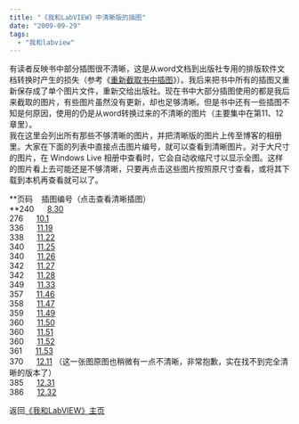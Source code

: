 ```yaml
---
title: "《我和LabVIEW》中清晰版的插图"
date: "2009-09-29"
tags: 
  - "我和labview"
---
```


有读者反映书中部分插图很不清晰，这是从word文档到出版社专用的排版软件文档转换时产生的损失（参考《[重新截取书中插图](http://ruanqizhen.spaces.live.com/blog/cns!5852D4F797C53FB6!4328.entry)》）。我后来把书中所有的插图又重新保存成了单个图片文件，重新交给出版社。现在书中大部分插图使用的都是我后来截取的图片，有些图片虽然没有更新，却也足够清晰。但是书中还有一些插图不知是何原因，使用的仍是从word转换过来的不清晰的图片（主要集中在第11、12章里）。  
我在这里会列出所有那些不够清晰的图片，并把清晰版的图片上传至博客的相册里。大家在下面的列表中直接点击图片编号，就可以查看到清晰图片。对于大尺寸的图片，在 Windows Live 相册中查看时，它会自动收缩尺寸以显示全图。这样的图片看上去可能还是不够清晰，只要再点击这些图片按照原尺寸查看，或将其下载到本机再查看就可以了。

**页码    插图编号（点击查看清晰插图）  
**240      [8.30](http://cid-5852d4f797c53fb6.skydrive.live.com/self.aspx/%e3%80%8a%e6%88%91%e5%92%8cLabVIEW%e3%80%8b%e6%8f%92%e5%9b%be/8.30.png)  
276      [10.1](http://cid-5852d4f797c53fb6.skydrive.live.com/self.aspx/%e3%80%8a%e6%88%91%e5%92%8cLabVIEW%e3%80%8b%e6%8f%92%e5%9b%be/10.1.png)  
336      [11.19](http://emy04a.blu.livefilestore.com/y1pEpYAslBaYEiPurhpPUIrPcDv4n_jUwnkkaERji9bYGYT7uu3rUeN_9Ts__YAk0Bnlbrik1Sl-k78D5UZduKyB416u9SLCAMy/11.19.png)  
338      [11.22](http://cid-5852d4f797c53fb6.skydrive.live.com/self.aspx/%e3%80%8a%e6%88%91%e5%92%8cLabVIEW%e3%80%8b%e6%8f%92%e5%9b%be/11.22.png)  
340      [11.25](http://cid-5852d4f797c53fb6.skydrive.live.com/self.aspx/%e3%80%8a%e6%88%91%e5%92%8cLabVIEW%e3%80%8b%e6%8f%92%e5%9b%be/11.25.png)  
340      [11.26](http://cid-5852d4f797c53fb6.skydrive.live.com/self.aspx/%e3%80%8a%e6%88%91%e5%92%8cLabVIEW%e3%80%8b%e6%8f%92%e5%9b%be/11.26.png)  
342      [11.27](http://cid-5852d4f797c53fb6.skydrive.live.com/self.aspx/%e3%80%8a%e6%88%91%e5%92%8cLabVIEW%e3%80%8b%e6%8f%92%e5%9b%be/11.27.png)   
342      [11.28](http://cid-5852d4f797c53fb6.skydrive.live.com/self.aspx/%e3%80%8a%e6%88%91%e5%92%8cLabVIEW%e3%80%8b%e6%8f%92%e5%9b%be/11.28.png)  
349      [11.33](http://cid-5852d4f797c53fb6.skydrive.live.com/self.aspx/%e3%80%8a%e6%88%91%e5%92%8cLabVIEW%e3%80%8b%e6%8f%92%e5%9b%be/11.33.png)  
357      [11.46](http://cid-5852d4f797c53fb6.skydrive.live.com/self.aspx/%e3%80%8a%e6%88%91%e5%92%8cLabVIEW%e3%80%8b%e6%8f%92%e5%9b%be/11.46.png)  
358      [11.47](http://cid-5852d4f797c53fb6.skydrive.live.com/self.aspx/%e3%80%8a%e6%88%91%e5%92%8cLabVIEW%e3%80%8b%e6%8f%92%e5%9b%be/11.47.png)  
359      [11.49](http://cid-5852d4f797c53fb6.skydrive.live.com/self.aspx/%e3%80%8a%e6%88%91%e5%92%8cLabVIEW%e3%80%8b%e6%8f%92%e5%9b%be/11.49.png)  
360      [11.50](http://cid-5852d4f797c53fb6.skydrive.live.com/self.aspx/%e3%80%8a%e6%88%91%e5%92%8cLabVIEW%e3%80%8b%e6%8f%92%e5%9b%be/11.50.png)  
360      [11.51](http://cid-5852d4f797c53fb6.skydrive.live.com/self.aspx/%e3%80%8a%e6%88%91%e5%92%8cLabVIEW%e3%80%8b%e6%8f%92%e5%9b%be/11.51.png)  
360      [11.52](http://cid-5852d4f797c53fb6.skydrive.live.com/self.aspx/%e3%80%8a%e6%88%91%e5%92%8cLabVIEW%e3%80%8b%e6%8f%92%e5%9b%be/11.52.png)  
361      [11.53](http://cid-5852d4f797c53fb6.skydrive.live.com/self.aspx/%e3%80%8a%e6%88%91%e5%92%8cLabVIEW%e3%80%8b%e6%8f%92%e5%9b%be/11.53.png)  
370      [12.11](http://cid-5852d4f797c53fb6.skydrive.live.com/self.aspx/%e3%80%8a%e6%88%91%e5%92%8cLabVIEW%e3%80%8b%e6%8f%92%e5%9b%be/12.11.png) （这一张图原图也稍微有一点不清晰，非常抱歉，实在找不到完全清晰的版本了）  
385      [12.31](http://cid-5852d4f797c53fb6.skydrive.live.com/self.aspx/%e3%80%8a%e6%88%91%e5%92%8cLabVIEW%e3%80%8b%e6%8f%92%e5%9b%be/12.31.png)  
386      [12.32](http://cid-5852d4f797c53fb6.skydrive.live.com/self.aspx/%e3%80%8a%e6%88%91%e5%92%8cLabVIEW%e3%80%8b%e6%8f%92%e5%9b%be/12.32.png)

返回[《我和LabVIEW》主页](http://ruanqizhen.spaces.live.com/blog/cns!5852D4F797C53FB6!4310.entry)
